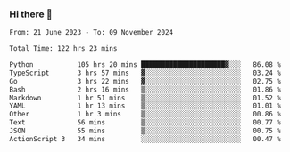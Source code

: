 ### Hi there 👋

<!--
**swd125/swd125** is a ✨ _special_ ✨ repository because its `README.md` (this file) appears on your GitHub profile.

Here are some ideas to get you started:

- 🔭 I’m currently working on ...
- 🌱 I’m currently learning ...
- 👯 I’m looking to collaborate on ...
- 🤔 I’m looking for help with ...
- 💬 Ask me about ...
- 📫 How to reach me: ...
- 😄 Pronouns: ...
- ⚡ Fun fact: ...
-->

<!--START_SECTION:waka-->

```txt
From: 21 June 2023 - To: 09 November 2024

Total Time: 122 hrs 23 mins

Python           105 hrs 20 mins █████████████████████▓░░░   86.08 %
TypeScript       3 hrs 57 mins   ▓░░░░░░░░░░░░░░░░░░░░░░░░   03.24 %
Go               3 hrs 22 mins   ▓░░░░░░░░░░░░░░░░░░░░░░░░   02.75 %
Bash             2 hrs 16 mins   ▒░░░░░░░░░░░░░░░░░░░░░░░░   01.86 %
Markdown         1 hr 51 mins    ▒░░░░░░░░░░░░░░░░░░░░░░░░   01.52 %
YAML             1 hr 13 mins    ▒░░░░░░░░░░░░░░░░░░░░░░░░   01.01 %
Other            1 hr 3 mins     ▒░░░░░░░░░░░░░░░░░░░░░░░░   00.86 %
Text             56 mins         ▒░░░░░░░░░░░░░░░░░░░░░░░░   00.77 %
JSON             55 mins         ▒░░░░░░░░░░░░░░░░░░░░░░░░   00.75 %
ActionScript 3   34 mins         ░░░░░░░░░░░░░░░░░░░░░░░░░   00.47 %
```

<!--END_SECTION:waka-->
